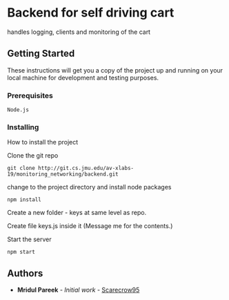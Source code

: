 # Backend for self driving cart

handles logging, clients and monitoring of the cart

## Getting Started

These instructions will get you a copy of the project up and running on your local machine for development and testing purposes.

### Prerequisites

```
Node.js
```

### Installing

How to install the project

Clone the git repo

```
git clone http://git.cs.jmu.edu/av-xlabs-19/monitoring_networking/backend.git
```

change to the project directory and install node packages

```
npm install
```

Create a new folder - keys at same level as repo.

Create file keys.js inside it (Message me for the contents.)


Start the server 
```
npm start
```

## Authors

* **Mridul Pareek** - *Initial work* - [Scarecrow95](https://github.com/ScareCrow95)